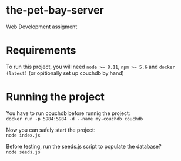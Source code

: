 # the-pet-bay-server  
Web Development assigment  

# Requirements  
To run this project, you will need `node >= 8.11`, `npm >= 5.6` and `docker (latest)` (or opitionally set up couchdb by hand)  

# Running the project  

You have to run couchdb before runnig the project:  
`docker run -p 5984:5984 -d --name my-couchdb couchdb`  

Now you can safely start the project:  
`node index.js`  

Before testing, run the seeds.js script to populate the database?  
`node seeds.js`  

